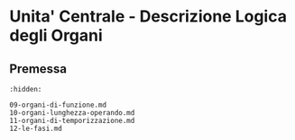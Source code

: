 # Unita' Centrale - Descrizione Logica degli Organi

## Premessa

```{toctree}
:hidden:

09-organi-di-funzione.md
10-organi-lunghezza-operando.md
11-organi-di-temporizzazione.md
12-le-fasi.md
```

